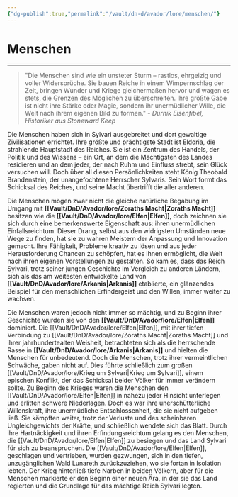 ```yaml
---
{"dg-publish":true,"permalink":"/vault/dn-d/avador/lore/menschen/"}
---
```


# Menschen
___
>"Die Menschen sind wie ein unsteter Sturm – rastlos, ehrgeizig und voller Widersprüche. Sie bauen Reiche in einem Wimpernschlag der Zeit, bringen Wunder und Kriege gleichermaßen hervor und wagen es stets, die Grenzen des Möglichen zu überschreiten. Ihre größte Gabe ist nicht ihre Stärke oder Magie, sondern ihr unermüdlicher Wille, die Welt nach ihrem eigenen Bild zu formen." - *Durnik Eisenfibel, Historiker aus Stoneward Keep*

Die Menschen haben sich in Sylvari ausgebreitet und dort gewaltige Zivilisationen errichtet. Ihre größte und prächtigste Stadt ist Eldoria, die strahlende Hauptstadt des Reiches. Sie ist ein Zentrum des Handels, der Politik und des Wissens – ein Ort, an dem die Mächtigsten des Landes residieren und an dem jeder, der nach Ruhm und Einfluss strebt, sein Glück versuchen will. Doch über all diesen Persönlichkeiten steht König Theobald Brandenstein, der unangefochtene Herrscher Sylvaris. Sein Wort formt das Schicksal des Reiches, und seine Macht übertrifft die aller anderen.

Die Menschen mögen zwar nicht die gleiche natürliche Begabung im Umgang mit **[[Vault/DnD/Avador/lore/Zoraths Macht\|Zoraths Macht]]** besitzen wie die **[[Vault/DnD/Avador/lore/Elfen\|Elfen]]**, doch zeichnen sie sich durch eine bemerkenswerte Eigenschaft aus: ihren unermüdlichen Einfallsreichtum. Dieser Drang, selbst aus den widrigsten Umständen neue Wege zu finden, hat sie zu wahren Meistern der Anpassung und Innovation gemacht. Ihre Fähigkeit, Probleme kreativ zu lösen und aus jeder Herausforderung Chancen zu schöpfen, hat es ihnen ermöglicht, die Welt nach ihren eigenen Vorstellungen zu gestalten. So kam es, dass das Reich Sylvari, trotz seiner jungen Geschichte im Vergleich zu anderen Ländern, sich als das am weitesten entwickelte Land von **[[Vault/DnD/Avador/lore/Arkanis\|Arkanis]]** etablierte, ein glänzendes Beispiel für den menschlichen Erfindergeist und den Willen, immer weiter zu wachsen.

Die Menschen waren jedoch nicht immer so mächtig, und zu Beginn ihrer Geschichte wurden sie von den **[[Vault/DnD/Avador/lore/Elfen\|Elfen]]** dominiert. Die [[Vault/DnD/Avador/lore/Elfen\|Elfen]], mit ihrer tiefen Verbindung zu [[Vault/DnD/Avador/lore/Zoraths Macht\|Zoraths Macht]] und ihrer jahrhundertealten Weisheit, betrachteten sich als die herrschende Rasse in **[[Vault/DnD/Avador/lore/Arkanis\|Arkanis]]** und hielten die Menschen für unbedeutend. Doch die Menschen, trotz ihrer vermeintlichen Schwäche, gaben nicht auf. Dies führte schließlich zum großen [[Vault/DnD/Avador/lore/Krieg um Sylvari\|Krieg um Sylvari]], einem epischen Konflikt, der das Schicksal beider Völker für immer verändern sollte. Zu Beginn des Krieges waren die Menschen den [[Vault/DnD/Avador/lore/Elfen\|Elfen]] in nahezu jeder Hinsicht unterlegen und erlitten schwere Niederlagen. Doch es war ihre unerschütterliche Willenskraft, ihre unermüdliche Entschlossenheit, die sie nicht aufgeben ließ. Sie kämpften weiter, trotz der Verluste und des scheinbaren Ungleichgewichts der Kräfte, und schließlich wendete sich das Blatt. Durch ihre Hartnäckigkeit und ihren Erfindungsreichtum gelang es den Menschen, die [[Vault/DnD/Avador/lore/Elfen\|Elfen]] zu besiegen und das Land Sylvari für sich zu beanspruchen. Die [[Vault/DnD/Avador/lore/Elfen\|Elfen]], geschlagen und vertrieben, wurden gezwungen, sich in den tiefen, unzugänglichen Wald Lunareth zurückzuziehen, wo sie fortan in Isolation lebten. Der Krieg hinterließ tiefe Narben in beiden Völkern, aber für die Menschen markierte er den Beginn einer neuen Ära, in der sie das Land regierten und die Grundlage für das mächtige Reich Sylvari legten.
